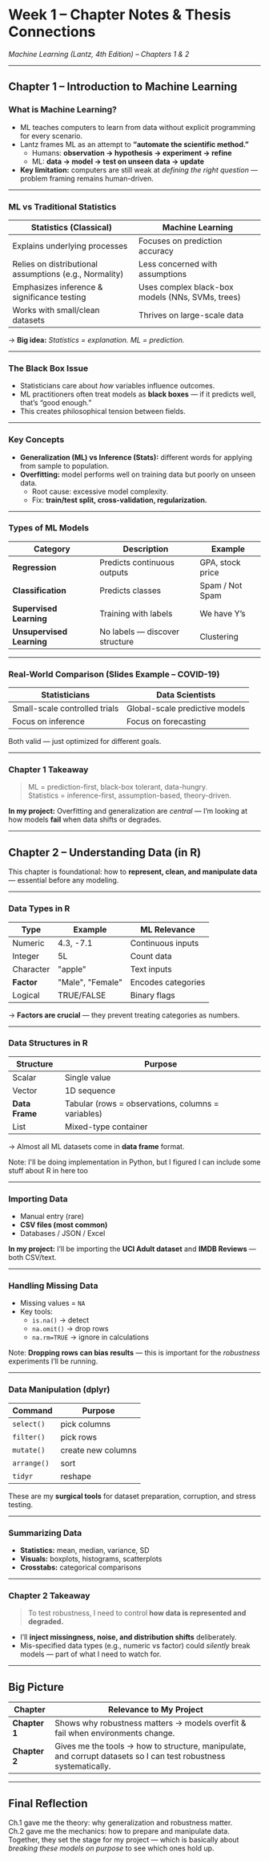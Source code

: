 # Week 1 – Chapter Notes & Thesis Connections  
_Machine Learning (Lantz, 4th Edition) – Chapters 1 & 2_

---

## Chapter 1 – Introduction to Machine Learning

### What is Machine Learning?

- ML teaches computers to learn from data without explicit programming for every scenario.  
- Lantz frames ML as an attempt to **“automate the scientific method.”**  
  - Humans: **observation → hypothesis → experiment → refine**  
  - ML: **data → model → test on unseen data → update**  
- **Key limitation:** computers are still weak at *defining the right question* — problem framing remains human-driven.

---

### ML vs Traditional Statistics

| Statistics (Classical) | Machine Learning |
|------------------------|------------------|
| Explains underlying processes | Focuses on prediction accuracy |
| Relies on distributional assumptions (e.g., Normality) | Less concerned with assumptions |
| Emphasizes inference & significance testing | Uses complex black-box models (NNs, SVMs, trees) |
| Works with small/clean datasets | Thrives on large-scale data |

 -> **Big idea:** _Statistics = explanation. ML = prediction._

---

### The Black Box Issue

- Statisticians care about *how* variables influence outcomes.  
- ML practitioners often treat models as **black boxes** — if it predicts well, that’s “good enough.”  
- This creates philosophical tension between fields.

---

### Key Concepts

- **Generalization (ML) vs Inference (Stats):** different words for applying from sample to population.  
- **Overfitting:** model performs well on training data but poorly on unseen data.  
  - Root cause: excessive model complexity.  
  - Fix: **train/test split, cross-validation, regularization.**

---

### Types of ML Models

| Category | Description | Example |
|----------|-------------|---------|
| **Regression** | Predicts continuous outputs | GPA, stock price |
| **Classification** | Predicts classes | Spam / Not Spam |
| **Supervised Learning** | Training with labels | We have Y’s |
| **Unsupervised Learning** | No labels — discover structure | Clustering |

---

### Real-World Comparison (Slides Example – COVID-19)

| Statisticians | Data Scientists |
|---------------|-----------------|
| Small-scale controlled trials | Global-scale predictive models |
| Focus on inference | Focus on forecasting |

Both valid — just optimized for different goals.

---

### Chapter 1 Takeaway

> ML = prediction-first, black-box tolerant, data-hungry.  
> Statistics = inference-first, assumption-based, theory-driven.

**In my project:** Overfitting and generalization are *central* — I’m looking at how models **fail** when data shifts or degrades.

---

## Chapter 2 – Understanding Data (in R)

This chapter is foundational: how to **represent, clean, and manipulate data** — essential before any modeling.

---

### Data Types in R

| Type | Example | ML Relevance |
|------|---------|--------------|
| Numeric | 4.3, -7.1 | Continuous inputs |
| Integer | 5L | Count data |
| Character | "apple" | Text inputs |
| **Factor** | "Male", "Female" | Encodes categories |
| Logical | TRUE/FALSE | Binary flags |

-> **Factors are crucial** — they prevent treating categories as numbers.

---

### Data Structures in R

| Structure | Purpose |
|-----------|---------|
| Scalar | Single value |
| Vector | 1D sequence |
| **Data Frame** | Tabular (rows = observations, columns = variables) |
| List | Mixed-type container |

-> Almost all ML datasets come in **data frame** format.

Note: I'll be doing implementation in Python, but I figured I can include some stuff about R in here too

---

### Importing Data

- Manual entry (rare)
- **CSV files (most common)**
- Databases / JSON / Excel

**In my project:** I’ll be importing the **UCI Adult dataset** and **IMDB Reviews** — both CSV/text.

---

### Handling Missing Data

- Missing values = `NA`
- Key tools:
  - `is.na()` → detect  
  - `na.omit()` → drop rows  
  - `na.rm=TRUE` → ignore in calculations

Note: **Dropping rows can bias results** — this is important for the *robustness* experiments I’ll be running.

---

### Data Manipulation (dplyr)

| Command | Purpose |
|---------|---------|
| `select()` | pick columns |
| `filter()` | pick rows |
| `mutate()` | create new columns |
| `arrange()` | sort |
| `tidyr` | reshape |

These are my **surgical tools** for dataset preparation, corruption, and stress testing.

---

### Summarizing Data

- **Statistics:** mean, median, variance, SD  
- **Visuals:** boxplots, histograms, scatterplots  
- **Crosstabs:** categorical comparisons

---

### Chapter 2 Takeaway

> To test robustness, I need to control **how data is represented and degraded.**

- I’ll **inject missingness, noise, and distribution shifts** deliberately.  
- Mis-specified data types (e.g., numeric vs factor) could *silently* break models — part of what I need to watch for.

---

## Big Picture

| Chapter | Relevance to My Project |
|---------|--------------------------|
| **Chapter 1** | Shows why robustness matters → models overfit & fail when environments change. |
| **Chapter 2** | Gives me the tools → how to structure, manipulate, and corrupt datasets so I can test robustness systematically. |

---

## Final Reflection

Ch.1 gave me the theory: why generalization and robustness matter.  
Ch.2 gave me the mechanics: how to prepare and manipulate data.  
Together, they set the stage for my project — which is basically about *breaking these models on purpose* to see which ones hold up.
